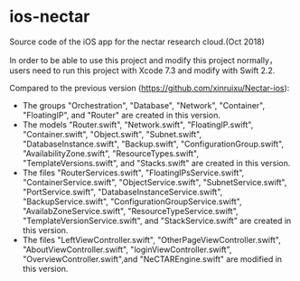 # ios-nectar
Source code of the iOS app for the nectar research cloud.(Oct 2018)

In order to be able to use this project and modify this project normally，users need to run this project with Xcode 7.3 and modify with Swift 2.2.

Compared to the previous version (https://github.com/xinruixu/Nectar-ios):
- The groups "Orchestration", "Database", "Network", "Container", "FloatingIP", and "Router" are created in this version.
- The models "Router.swift", "Network.swift", "FloatingIP.swift", "Container.swift", "Object.swift", "Subnet.swift", "DatabaseInstance.swift", "Backup.swift", "ConfigurationGroup.swift", "AvailabilityZone.swift", "ResourceTypes.swift", "TemplateVersions.swift", and "Stacks.swift" are created in this version.
- The files "RouterServices.swift", "FloatingIPsService.swift", "ContainerService.swift", "ObjectService.swift", "SubnetService.swift", "PortService.swift", "DatabaseInstanceService.swift", "BackupService.swift", "ConfigurationGroupService.swift", "AvailabZoneService.swift", "ResourceTypeService.swift", "TemplateVersionService.swift", and "StackService.swift" are created in this version.
- The files "LeftViewController.swift", "OtherPageViewController.swift", "AboutViewController.swift", "loginViewController.swift", "OverviewController.swift",and "NeCTAREngine.swift" are modified in this version.
